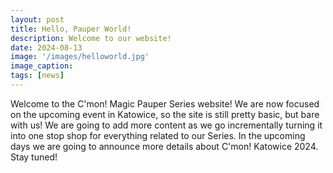 ```yaml
---
layout: post
title: Hello, Pauper World!
description: Welcome to our website!
date: 2024-08-13
image: '/images/helloworld.jpg'
image_caption:
tags: [news]
---
```


Welcome to the C'mon! Magic Pauper Series website! We are now focused on the upcoming event in Katowice, so the site is still pretty basic, but bare with us! We are going to add more content as we go incrementally turning it into one stop shop for everything related to our Series. In the upcoming days we are going to announce more details about C'mon! Katowice 2024. Stay tuned!
